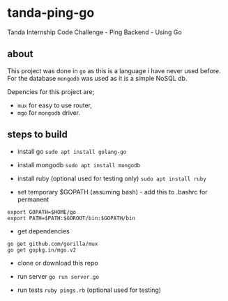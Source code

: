 # tanda-ping-go
Tanda Internship Code Challenge - Ping Backend - Using Go

## about

This project was done in `go` as this is a language i have never used before. For the database `mongodb` was used as it is a simple NoSQL db.

Depencies for this project are;
- `mux` for easy to use router,
- `mgo` for `mongodb` driver.

## steps to build

- install go `sudo apt install golang-go`

- install mongodb `sudo apt install mongodb`

- install ruby (optional used for testing only) `sudo apt install ruby`

- set temporary $GOPATH (assuming bash) - add this to .bashrc for permanent
 ``` 
 export GOPATH=$HOME/go
 export PATH=$PATH:$GOROOT/bin:$GOPATH/bin
 ```
 
- get dependencies
 ```
 go get github.com/gorilla/mux
 go get gopkg.in/mgo.v2
 ```

- clone or download this repo

- run server `go run server.go`

- run tests `ruby pings.rb` (optional used for testing)
